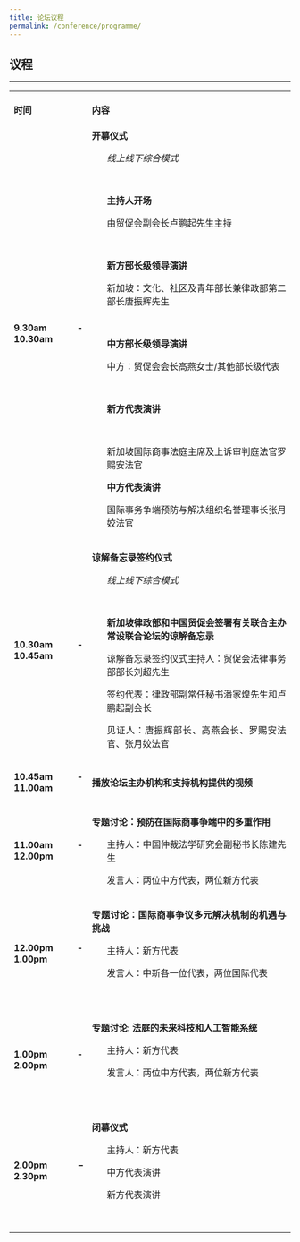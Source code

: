 ```yaml
---
title: 论坛议程
permalink: /conference/programme/
---
```


<style>
table tr td ul li {font-size: 1rem;}
.horizontal-scroll table tr td p {
            font-size: 1rem;
            margin-top: 0;
            margin-bottom:0 !important;
  }
table tr th p {font-size: 1rem;}
</style>


## 议程

---

<table>
  <tr>
    <th>
      <p style="text-align: justify"><b>时间</b></p>
    </th>
    <th>
      <p style="text-align: justify"><b>内容</b></p>
    </th>
  </tr>
  <tr>
    <td><p style="text-align: justify"><b>9.30am - 10.30am</b></p></td>
    <td><b>开幕仪式</b>
      <ul>
        <p style="text-align: justify"><i>线上线下综合模式</i></p><br>
        <p style="text-align: justify"><b>主持人开场</b></p>
        <p style="text-align: justify">由贸促会副会长卢鹏起先生主持</p><br>
      	<p style="text-align: justify"><b>新方部长级领导演讲</b></p>
     	  <p style="text-align: justify">新加坡：文化、社区及青年部长兼律政部第二部长唐振辉先生</p><br>
        <p style="text-align: justify"><b>中方部长级领导演讲</b></p>
 	      <p style="text-align: justify">中方：贸促会会长高燕女士/其他部长级代表</p><br>
        <p style="text-align: justify"><b>新方代表演讲</b></p><br>
        <p style="text-align: justify">新加坡国际商事法庭主席及上诉审判庭法官罗赐安法官</p>
      	<p style="text-align: justify"><b>中方代表演讲</b></p>
      	<p style="text-align: justify">国际事务争端预防与解决组织名誉理事长张月姣法官</p>
     </ul>
    </td>
  </tr>
  <tr>
    <td><p style="text-align: justify"><b>10.30am - 10.45am</b></p></td>
    <td><p style="text-align: justify"><b>谅解备忘录签约仪式</b></p>
      <ul>
        <p style="text-align: justify"><i>线上线下综合模式</i></p><br>
        <p style="text-align: justify"><b>新加坡律政部和中国贸促会签署有关联合主办常设联合论坛的谅解备忘录</b></p>
        <p style="text-align: justify">谅解备忘录签约仪式主持人：贸促会法律事务部部长刘超先生</p>
        <p style="text-align: justify">签约代表：律政部副常任秘书潘家煌先生和卢鹏起副会长</p>
 	      <p style="text-align: justify">见证人：唐振辉部长、高燕会长、罗赐安法官、张月姣法官</p>
      </ul>
    </td>
  </tr>
    <tr>
      <td><p style="text-align: justify"><b>10.45am - 11.00am</b></p></td>
      <td><p style="text-align: justify"><b>播放论坛主办机构和支持机构提供的视频</b></p>
      </td>
  </tr>
    <tr>
      <td><p style="text-align: justify"><b>11.00am - 12.00pm</b></p></td>
      <td><p style="text-align: justify"><b>专题讨论：预防在国际商事争端中的多重作用</b></p>
      <ul>
        <p style="text-align: justify">主持人：中国仲裁法学研究会副秘书长陈建先生</p>
        <p style="text-align: justify">发言人：两位中方代表，两位新方代表</p>
      </ul>
    </td>
  </tr>
    <tr>
      <td><p style="text-align: justify"><b>12.00pm - 1.00pm</b></p></td>
      <td><p style="text-align: justify"><b>专题讨论：国际商事争议多元解决机制的机遇与挑战</b></p>
      <ul>
        <p style="text-align: justify">主持人：新方代表</p>
        <p style="text-align: justify">发言人：中新各一位代表，两位国际代表</p>
     </ul>
    </td>
  </tr>
    <tr>
      <td><p style="text-align: justify"><b>1.00pm - 2.00pm</b></p></td>
      <td><p style="text-align: justify"><b>专题讨论: 法庭的未来科技和人工智能系统</b></p>
      <ul>
      <p style="text-align: justify">主持人：新方代表</p>
      <p style="text-align: justify">发言人：两位中方代表，两位新方代表</p>
    </ul>
   </td>
  </tr>
    <tr>
      <td><p style="text-align: justify"><b>2.00pm – 2.30pm</b></p></td>
      <td><p style="text-align: justify"><b>闭幕仪式</b></p>
      <ul>
      <p style="text-align: justify">主持人：新方代表</p>
      <p style="text-align: justify">中方代表演讲</p>
      <p style="text-align: justify">新方代表演讲</p>
    </ul>
   </td>
  </tr>
</table>
